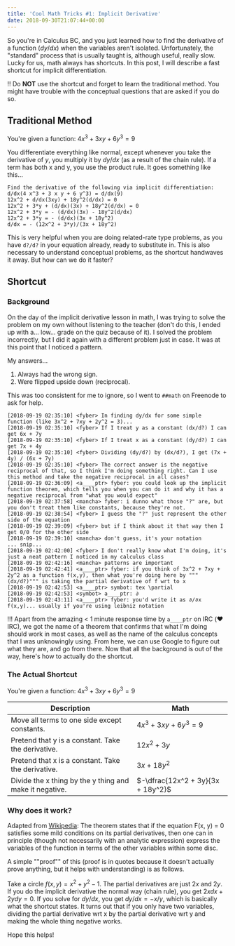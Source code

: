 ```yaml
---
title: 'Cool Math Tricks #1: Implicit Derivative'
date: 2018-09-30T21:07:44+00:00
---
```

So you're in Calculus BC, and you just learned how to find the derivative of a function ($dy/dx$) when the variables aren't isolated. Unfortunately, the "standard" process that is usually taught is, although useful, really slow. Lucky for us, math always has shortcuts. In this post, I will describe a fast shortcut for implicit differentiation.

!! Do **NOT** use the shortcut and forget to learn the traditional method. You might have trouble with the conceptual questions that are asked if you do so.

## Traditional Method

You're given a function: $4x^3 + 3xy + 6y^3 = 9$

You differentiate everything like normal, except whenever you take the derivative of $y$, you multiply it by $dy/dx$ (as a result of the chain rule). If a term has both x and y, you use the product rule. It goes something like this...

```
Find the derivative of the following via implicit differentiation:
d/dx(4 x^3 + 3 x y + 6 y^3) = d/dx(9)
12x^2 + d/dx(3xy) + 18y^2(d/dx) = 0
12x^2 + 3*y + (d/dx)(3x) + 18y^2(d/dx) = 0
12x^2 + 3*y = - (d/dx)(3x) - 18y^2(d/dx)
12x^2 + 3*y = - (d/dx)(3x + 18y^2)
d/dx = - (12x^2 + 3*y)/(3x + 18y^2)
```

This is very helpful when you are doing related-rate type problems, as you have `d?/d?` in your equation already, ready to substitute in. This is also necessary to understand conceptual problems, as the shortcut handwaves it away. But how can we do it faster?

## Shortcut

### Background

On the day of the implicit derivative lesson in math, I was trying to solve the problem on my own without listening to the teacher (don't do this, I ended up with a... low... grade on the quiz because of it). I solved the problem incorrectly, but I did it again with a different problem just in case. It was at this point that I noticed a pattern.

My answers...
1. Always had the wrong sign.
2. Were flipped upside down (reciprocal).

This was too consistent for me to ignore, so I went to `##math` on Freenode to ask for help.

```
[2018-09-19 02:35:10] <fyber> In finding dy/dx for some simple function (like 3x^2 + 7xy + 2y^2 = 3)...
[2018-09-19 02:35:10] <fyber> If I treat y as a constant (dx/d?) I can get 6x + 7y
[2018-09-19 02:35:10] <fyber> If I treat x as a constant (dy/d?) I can get 7x + 4y
[2018-09-19 02:35:10] <fyber> Dividing (dy/d?) by (dx/d?), I get (7x + 4y) / (6x + 7y)
[2018-09-19 02:35:10] <fyber> The correct answer is the negative reciprocal of that, so I think I'm doing something right. Can I use this method and take the negative reciprocal in all cases?
[2018-09-19 02:36:09] <a____ptr> fyber: you could look up the implicit function theorem, which tells you when you can do it and why it has a negative reciprocal from "what you would expect"
[2018-09-19 02:37:58] <mancha> fyber: i dunno what those "?" are, but you don't treat them like constants, because they're not.
[2018-09-19 02:38:54] <fyber> I guess the "?" just represent the other side of the equation
[2018-09-19 02:39:09] <fyber> but if I think about it that way then I get 0/0 for the other side
[2018-09-19 02:39:10] <mancha> don't guess, it's your notation
... snip...
[2018-09-19 02:42:00] <fyber> I don't really know what I'm doing, it's just a neat pattern I noticed in my calculus class
[2018-09-19 02:42:16] <mancha> patterns are important
[2018-09-19 02:42:41] <a____ptr> fyber: if you think of 3x^2 + 7xy + 2y^2 as a function f(x,y), then what you're doing here by """(dx/d?)""" is taking the partial derivative of f wrt to x
[2018-09-19 02:42:53] <a____ptr> symbot: tex \partial
[2018-09-19 02:42:53] <symbot> a____ptr: ∂
[2018-09-19 02:43:11] <a____ptr> fyber: you'd write it as ∂/∂x f(x,y)... usually if you're using leibniz notation
```

!!! Apart from the amazing < 1 minute response time by `a____ptr` on IRC (❤️ IRC), we got the name of a theorem that confirms that what I'm doing should work in most cases, as well as the name of the calculus concepts that I was unknowingly using. From here, we can use Google to figure out what they are, and go from there. Now that all the background is out of the way, here's how to actually do the shortcut.

### The Actual Shortcut

You're given a function: $4x^3 + 3xy + 6y^3 = 9$

| Description                                             | Math                               | 
|---------------------------------------------------------|------------------------------------| 
| Move all terms to one side except constants.              |  $4x^3 + 3xy + 6y^3 = 9$           | 
| Pretend that y is a constant. Take the derivative.        |  $12x^2 + 3y$                      | 
| Pretend that x is a constant. Take the derivative.        |  $3x + 18y^2$                      | 
| Divide the x thing by the y thing and make it negative.   |  $-\dfrac{12x^2 + 3y}{3x + 18y^2}$ | 

### Why does it work?

Adapted from [Wikipedia](https://en.wikipedia.org/wiki/Implicit_function_theorem): The theorem states that if the equation F(x, y) = 0 satisfies some mild conditions on its partial derivatives, then one can in principle (though not necessarily with an analytic expression) express the variables of the function in terms of the other variables within some disc.

A simple ""proof"" of this (proof is in quotes because it doesn't actually prove anything, but it helps with understanding) is as follows.

Take a circle $f(x,y) = x^2 + y^2 - 1$. The partial derivatives are just $2x$ and $2y$. If you do the implicit derivative the normal way (chain rule), you get $2xdx + 2ydy = 0$. If you solve for $dy/dx$, you get $dy/dx = -x/y$, which is basically what the shortcut states. It turns out that if you only have two variables, dividing the partial derivative wrt x by the partial derivative wrt y and making the whole thing negative works.

Hope this helps!
